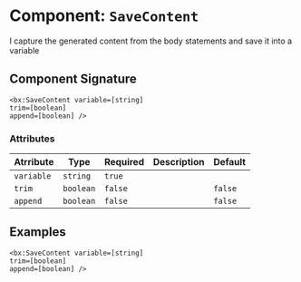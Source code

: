 [comment]: # (Note: This documentation is generated dynamically in the build process.  To modify the contents, change the javadoc on the _invoke method of the Component class)
# Component: `SaveContent`

I capture the generated content from the body statements and save it into a variable

## Component Signature

```
<bx:SaveContent variable=[string]
trim=[boolean]
append=[boolean] />
```

### Attributes


| Atrribute | Type | Required | Description | Default |
|----------|------|----------|-------------|---------|
| `variable` | `string` | `true` |  |  |
| `trim` | `boolean` | `false` |  | `false` |
| `append` | `boolean` | `false` |  | `false` |

## Examples

```
<bx:SaveContent variable=[string]
trim=[boolean]
append=[boolean] />
```
